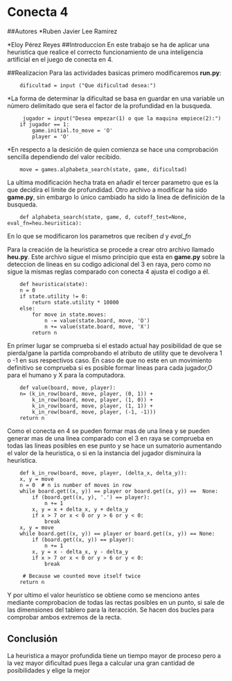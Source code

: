 # Conecta 4
##Autores
*Ruben Javier Lee Ramirez

*Eloy Pérez Reyes
##Introduccion
En este trabajo se ha de aplicar una heuristica que realice el correcto funcionamiento de una inteligencia artificial en el juego de conecta en 4.

##Realizacion
Para las actividades basicas primero modificaremos **run.py**:  
```{language:Python}
    dificultad = input ("Que dificultad desea:")
```
  *La forma de determinar la dificultad se basa en guardar en una variable un nùmero delimitado que sera el factor de la profundidad en la busqueda.
```{language:Python}
     jugador = input("Desea empezar(1) o que la maquina empiece(2):")
    if jugador == 1:
        game.initial.to_move = 'O'
        player = 'O'
```
  *En respecto a la desición de quien comienza se hace una comprobación sencilla dependiendo del valor recibido.
```{language:Python}
    move = games.alphabeta_search(state, game, dificultad)
```
  La ultima modificación hecha trata en añadir el tercer parametro que es la que decidira el limite de profundidad.
Otro archivo a modificar ha sido **game.py**, sin embargo lo único cambiado ha sido la linea de definición de la busqueda.
```{language:Python}
    def alphabeta_search(state, game, d, cutoff_test=None, eval_fn=heu.heuristica):
```
  En lo que se modificaron los parametros que reciben *d* y *eval_fn*
  
Para la creación de la heuristica se procede a crear otro archivo llamado **heu.py**. Este archivo sigue el mismo principio que esta en **game.py** sobre la deteccion de lineas en su codigo adicional del 3 en raya, pero como no sigue la mismas reglas comparado con conecta 4 ajusta el codigo a él.
```{language:Python}
    def heuristica(state):
    n = 0
    if state.utility != 0:
        return state.utility * 10000
    else:
        for move in state.moves:
            n -= value(state.board, move, 'O')
            n += value(state.board, move, 'X')
        return n
```
  En primer lugar se comprueba si el estado actual hay posibilidad de que se pierda/gane la partida comprobando el atributo de utility que te devolvera 1 o -1 en sus respectivos caso. En caso de que no este en un movimiento definitivo se comprueba si es posible formar lineas para cada jugador,O para el humano y X para la computadora. 
```{language:Python}
    def value(board, move, player):
    n= (k_in_row(board, move, player, (0, 1)) +
        k_in_row(board, move, player, (1, 0)) +
        k_in_row(board, move, player, (1, 1)) +
        k_in_row(board, move, player, (-1, -1)))
    return n
```
  Como el conecta en 4 se pueden formar mas de una linea y se pueden generar mas de una linea comparado con el 3 en raya se comprueba en todas las lineas posibles en ese punto y se hace un sumatorio aumentando el valor de la heuristica, o si en la instancia del jugador disminuira la heuristica.
```{language:Python}
    def k_in_row(board, move, player, (delta_x, delta_y)):
    x, y = move
    n = 0  # n is number of moves in row
    while board.get((x, y)) == player or board.get((x, y)) ==  None:
        if (board.get((x, y), '.') == player):
            n += 1
        x, y = x + delta_x, y + delta_y
        if x > 7 or x < 0 or y > 6 or y < 0:
            break
    x, y = move
    while board.get((x, y)) == player or board.get((x, y)) == None:
        if (board.get((x, y)) == player):
            n += 1
        x, y = x - delta_x, y - delta_y
        if x > 7 or x < 0 or y > 6 or y < 0:
            break

     # Because we counted move itself twice
    return n
```
Y por ultimo el valor heurístico se obtiene como se menciono antes mediante comprobacion de todas las rectas posibles en un punto, si sale de las dimensiones del tablero para la iteracción. Se hacen dos bucles para comprobar ambos extremos de la recta.
## Conclusión
La heuristica a mayor profundida tiene un tiempo mayor de proceso pero a la vez mayor dificultad pues llega a calcular una gran cantidad de posibilidades y elige la mejor
